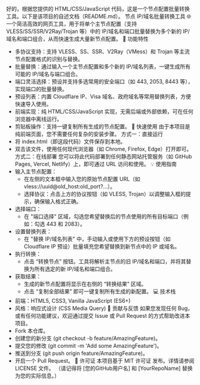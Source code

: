 好的，根据您提供的 HTML/CSS/JavaScript 代码，这是一个节点配置批量转换工具。以下是该项目的自述文档（README.md）。
节点 IP/域名批量转换工具 🌐
一个简洁高效的网页工具，用于将单个主节点配置（支持 VLESS/SS/SSR/V2Ray/Trojan 等）中的 IP/域名和端口批量替换为多个新的 IP/域名和端口组合，从而快速生成大量新节点配置。
🌟 功能特性
 * 多协议支持：支持 VLESS、SS、SSR、V2Ray（VMess）和 Trojan 等主流节点配置格式的识别与替换。
 * 批量替换：通过输入一个主节点配置和多个新的 IP/域名列表，一键生成所有可能的 IP/域名与端口组合。
 * 端口灵活选择：预设并支持多选常用的安全端口（如 443, 2053, 8443 等），实现端口的批量替换。
 * 预设列表：内置 Cloudflare IP、Visa 域名、政府域名等常用替换列表，方便快速导入使用。
 * 前端实现：纯 HTML/CSS/JavaScript 实现，无需后端或外部依赖，可在任何浏览器中离线运行。
 * 剪贴板操作：支持一键复制所有生成的节点配置。
🚀 快速使用
由于本项目是纯前端页面，您不需要任何复杂的安装步骤。
方式一：直接运行
 * 将 index.html（即这段代码）文件保存到本地。
 * 双击该文件，使用任何现代浏览器（如 Chrome, Firefox, Edge）打开即可。
方式二：在线部署
您可以将此代码部署到任何静态网站托管服务（如 GitHub Pages, Vercel, Netlify）上，即可通过 URL 访问和使用。
💡 使用指南
 * 输入主节点配置：
   * 在左侧的文本框中输入您的原始节点配置 URL（如 vless://uuid@old_host:old_port?...）。
   * 选择协议：点击上方的协议按钮（如 VLESS, Trojan）以调整输入框的提示，确保输入格式正确。
 * 选择端口：
   * 在 "端口选择" 区域，勾选您希望替换后的节点使用的所有目标端口（例如：勾选 443 和 2083）。
 * 设置替换列表：
   * 在 "替换 IP/域名列表" 中，手动输入或使用下方的预设按钮（如 Cloudflare IP 预设）批量填充您希望替换到新节点中的 IP 或域名。
 * 执行转换：
   * 点击 “转换节点” 按钮。工具将解析主节点的旧 IP/域名和端口，并将其替换为所有选定的新 IP/域名和端口组合。
 * 获取结果：
   * 生成的新节点配置将显示在右侧的 “转换结果” 区域。
   * 点击 “复制全部结果” 即可一键复制所有生成的新配置。
💻 技术栈
 * 前端：HTML5, CSS3, Vanilla JavaScript (ES6+)
 * 风格：响应式设计 (CSS Media Query)
🤝 贡献与反馈
如果您发现任何 Bug，或有任何功能建议，欢迎通过提交 Issue 或 Pull Request 的方式帮助改进本项目。
 * Fork 本仓库。
 * 创建您的新分支 (git checkout -b feature/AmazingFeature)。
 * 提交您的修改 (git commit -m 'Add some AmazingFeature')。
 * 推送到分支 (git push origin feature/AmazingFeature)。
 * 开启一个 Pull Request。
📄 许可证
本项目基于 MIT 许可证 发布。详情请参阅 LICENSE 文件。
（请记得将 [您的GitHub用户名] 和 [YourRepoName] 替换为您的实际信息。）
